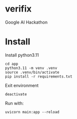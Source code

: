 # verifix
Google AI Hackathon


# Install
Install python3.11

```
cd app
python3.11 -m venv .venv
source .venv/bin/activate
pip install -r requirements.txt
```

Exit environment
```
deactivate
```

Run with:
```
uvicorn main:app --reload
```